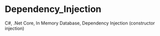 # Dependency_Injection
C#, .Net Core, In Memory Database, Dependency Injection (constructor injection)
